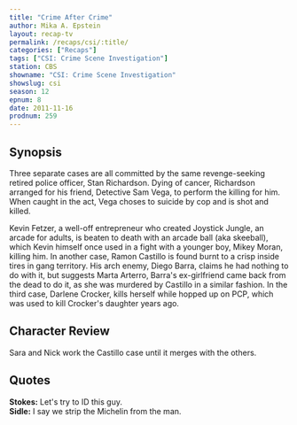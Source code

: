 ```yaml
---
title: "Crime After Crime"
author: Mika A. Epstein
layout: recap-tv
permalink: /recaps/csi/:title/
categories: ["Recaps"]
tags: ["CSI: Crime Scene Investigation"]
station: CBS
showname: "CSI: Crime Scene Investigation"
showslug: csi
season: 12  
epnum: 8  
date: 2011-11-16
prodnum: 259  
---
```


## Synopsis

Three separate cases are all committed by the same revenge-seeking retired police officer, Stan Richardson. Dying of cancer, Richardson arranged for his friend, Detective Sam Vega, to perform the killing for him. When caught in the act, Vega choses to suicide by cop and is shot and killed.

Kevin Fetzer, a well-off entrepreneur who created Joystick Jungle, an arcade for adults, is beaten to death with an arcade ball (aka skeeball), which Kevin himself once used in a fight with a younger boy, Mikey Moran, killing him. In another case, Ramon Castillo is found burnt to a crisp inside tires in gang territory. His arch enemy, Diego Barra, claims he had nothing to do with it, but suggests Marta Arterro, Barra's ex-girlfriend came back from the dead to do it, as she was murdered by Castillo in a similar fashion. In the third case, Darlene Crocker, kills herself while hopped up on PCP, which was used to kill Crocker's daughter years ago.

## Character Review

Sara and Nick work the Castillo case until it merges with the others.

## Quotes

**Stokes:** Let's try to ID this guy.  
**Sidle:** I say we strip the Michelin from the man.
